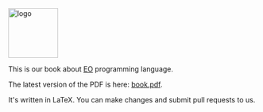 <img alt="logo" src="https://www.objectionary.com/cactus.svg" height="100px" />

This is our book about [EO](https://www.eolang.org) programming language.

The latest version of the PDF is here: [book.pdf](https://www.objectionary.com/eo-book/book.pdf).

It's written in LaTeX. You can make changes and submit pull requests to us.
